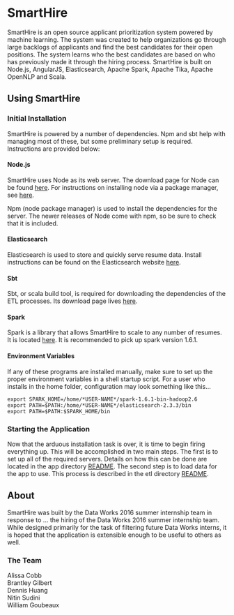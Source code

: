 # SmartHire

SmartHire is an open source applicant prioritization system powered by machine learning. The system was created to help organizations go through large backlogs of applicants and find the best candidates for their open positions. The system learns who the best candidates are based on who has previously made it through the hiring process. SmartHire is built on Node.js, AngularJS, Elasticsearch, Apache Spark, Apache Tika, Apache OpenNLP and Scala.

## Using SmartHire

### Initial Installation

SmartHire is powered by a number of dependencies. Npm and sbt help with managing most of these, but some preliminary setup is required. Instructions are provided below:

#### Node.js

SmartHire uses Node as its web server. The download page for Node can be found [here](https://nodejs.org/en/download/). For instructions on installing node via a package manager, see [here](https://nodejs.org/en/download/package-manager/).

Npm (node package manager) is used to install the dependencies for the server. The newer releases of Node come with npm, so be sure to check that it is included.

#### Elasticsearch

Elasticsearch is used to store and quickly serve resume data. Install instructions can be found on the Elasticsearch website [here](https://www.elastic.co/downloads/elasticsearch).

#### Sbt

Sbt, or scala build tool, is required for downloading the dependencies of the ETL processes. Its download page lives [here](http://www.scala-sbt.org/download.html).

#### Spark

Spark is a library that allows SmartHire to scale to any number of resumes. It is located [here](https://spark.apache.org/downloads.html). It is recommended to pick up spark version 1.6.1.

#### Environment Variables

If any of these programs are installed manually, make sure to set up the proper environment variables in a shell startup script. For a user who installs in the home folder, configuration may look something like this...

```
export SPARK_HOME=/home/*USER-NAME*/spark-1.6.1-bin-hadoop2.6
export PATH=$PATH:/home/*USER-NAME*/elasticsearch-2.3.3/bin
export PATH=$PATH:$SPARK_HOME/bin
```

### Starting the Application

Now that the arduous installation task is over, it is time to begin firing everything up. This will be accomplished in two main steps. The first is to set up all of the required servers. Details on how this can be done are located in the app directory [README](https://github.com/dataworks/internship-2016/tree/master/app/README.md). The second step is to load data for the app to use. This process is described in the etl directory [README](https://github.com/dataworks/internship-2016/tree/master/etl/README.md).

## About
SmartHire was built by the Data Works 2016 summer internship team in response to ... the hiring of the Data Works 2016 summer internship team. While designed primarily for the task of filtering future Data Works interns, it is hoped that the application is extensible enough to be useful to others as well.

### The Team

Alissa Cobb  
Brantley Gilbert  
Dennis Huang  
Nitin Sudini  
William Goubeaux


